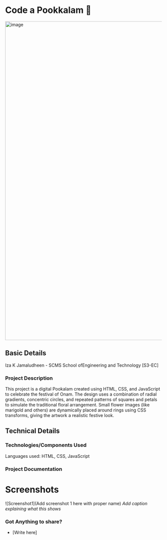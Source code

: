 
# Code a Pookkalam 🎯
<img width="2048" height="1024" alt="image" src="https://github.com/user-attachments/assets/b30d4cbf-46ff-4bb1-ab85-def11e5896ab" />


## Basic Details
Iza K Jamaludheen - SCMS School ofEngineering and Technology [S3-EC]


### Project Description
This project is a digital Pookalam created using HTML, CSS, and JavaScript to celebrate the festival of Onam. The design uses a combination of radial gradients, concentric circles, and repeated patterns of squares and petals to simulate the traditional floral arrangement. Small flower images (like marigold and others) are dynamically placed around rings using CSS transforms, giving the artwork a realistic festive look.


## Technical Details
### Technologies/Components Used
Languages used: HTML, CSS, JavaScript



### Project Documentation


# Screenshots 
![Screenshot1](Add screenshot 1 here with proper name)
*Add caption explaining what this shows*


### Got Anything to share?
- [Write here]

